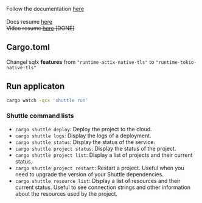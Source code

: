 Follow the documentation [here](https://bcnrust.github.io/devbcn-workshop/index.html)
<br />
<br />
Docs resume [here](https://bcnrust.github.io/devbcn-workshop/backend/20_implementing_trait.html#supporting-webassmembly)
<br />
<strike>Video resume [here](https://youtu.be/DCpILwGas-M?t=6322) [DONE]</strike>

## Cargo.toml
Changel sqlx <b>features</b> from `"runtime-actix-native-tls"` to `"runtime-tokio-native-tls"`

## Run applicaton
```bash
cargo watch -qcx 'shuttle run'
```

### Shuttle command lists
- `cargo shuttle deploy`: Deploy the project to the cloud.
- `cargo shuttle logs`: Display the logs of a deployment.
- `cargo shuttle status`: Display the status of the service.
- `cargo shuttle project status`: Display the status of the project.
- `cargo shuttle project list`: Display a list of projects and their current status.
- `cargo shuttle project restart`: Restart a project. Useful when you need to upgrade the version of your Shuttle dependencies.
- `cargo shuttle resource list`: Display a list of resources and their current status. Useful to see connection strings and other information about the resources used by the project.